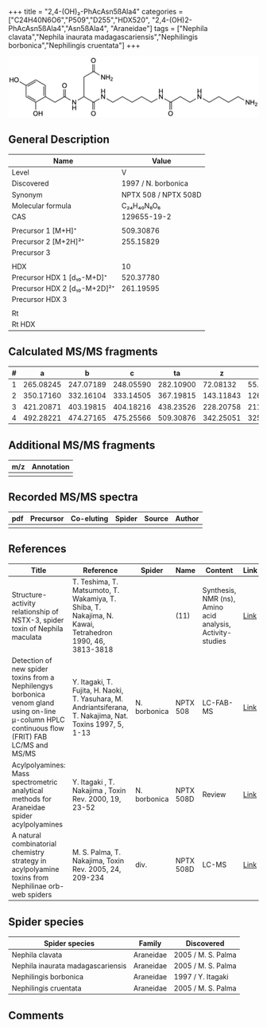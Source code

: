 +++
title = "2,4-(OH)₂-PhAcAsn5ßAla4"
categories = ["C24H40N6O6","P509","D255","HDX520",
"2,4-(OH)2-PhAcAsn5ßAla4","Asn5ßAla4",
"Araneidae"]
tags = ["Nephila clavata","Nephila inaurata madagascariensis","Nephilingis borbonica","Nephilingis cruentata"]
+++

![](/img/2-4-OH2-PhAcAsn5bAla4.png)

## General Description

| Name                         | Value                |
|------------------------------|----------------------|
| Level                        | V                    |
| Discovered                   | 1997 / N. borbonica  |
| Synonym                      | NPTX 508 / NPTX 508D |
| Molecular formula            | C₂₄H₄₀N₆O₆           |
| CAS                          | 129655-19-2          |
|                              |                      |
| Precursor 1 [M+H]⁺           | 509.30876            |
| Precursor 2 [M+2H]²⁺         | 255.15829            |
| Precursor 3                  |                      |
|                              |                      |
| HDX                          | 10                   |
| Precursor HDX 1 [d₁₀-M+D]⁺   | 520.37780            |
| Precursor HDX 2 [d₁₀-M+2D]²⁺ | 261.19595            |
| Precursor HDX 3              |                      |
|                              |                      |
| Rt                           |                      |
| Rt HDX                       |                      |

## Calculated MS/MS fragments

| # | a         | b         | c         | ta        | z         | y         | tz        |
|---|-----------|-----------|-----------|-----------|-----------|-----------|-----------|
| 1 | 265.08245 | 247.07189 | 248.05590 | 282.10900 | 72.08132  | 55.05477  | 89.10787  |
| 2 | 350.17160 | 332.16104 | 333.14505 | 367.19815 | 143.11843 | 126.09188 | 160.14498 |
| 3 | 421.20871 | 403.19815 | 404.18216 | 438.23526 | 228.20758 | 211.18103 | 245.23413 |
| 4 | 492.28221 | 474.27165 | 475.25566 | 509.30876 | 342.25051 | 325.22396 | 359.27706 |

## Additional MS/MS fragments

| m/z       | Annotation |
|-----------|------------|
|           |            |

## Recorded MS/MS spectra

| pdf | Precursor | Co-eluting | Spider | Source | Author |
|-----|-----------|------------|--------|--------|--------|
|     |           |            |        |        |        |

## References

| Title                                                                                                                                          | Reference                                                                                                 | Spider       | Name      | Content                                                    | Link                                                                                                              |
|------------------------------------------------------------------------------------------------------------------------------------------------|-----------------------------------------------------------------------------------------------------------|--------------|-----------|------------------------------------------------------------|-------------------------------------------------------------------------------------------------------------------|
| Structure-activity relationship of NSTX-3, spider toxin of Nephila maculata                                                                    | T. Teshima, T. Matsumoto, T. Wakamiya, T. Shiba, T. Nakajima, N. Kawai, Tetrahedron 1990, 46, 3813-3818   |              | (11)      | Synthesis, NMR (ns), Amino acid analysis, Activity-studies | [Link](https://www.sciencedirect.com/science/article/pii/S0040402001905162)                                       |
| Detection of new spider toxins from a Nephilengys borbonica venom gland using on-line µ-column HPLC continuous flow (FRIT) FAB LC/MS and MS/MS | Y. Itagaki, T. Fujita, H. Naoki, T. Yasuhara, M. Andriantsiferana, T. Nakajima, Nat. Toxins 1997, 5, 1-13 | N. borbonica | NPTX 508  | LC-FAB-MS                                                  | [Link](https://onlinelibrary.wiley.com/doi/abs/10.1002/%28SICI%29%281997%295%3A1%3C1%3A%3AAID-NT1%3E3.0.CO%3B2-8) |
| Acylpolyamines: Mass spectrometric analytical methods for Araneidae spider acylpolyamines                                                      | Y. Itagaki , T. Nakajima , Toxin Rev. 2000, 19, 23-52                                                     | N. borbonica | NPTX 508D | Review                                                     | [Link](https://www.tandfonline.com/doi/abs/10.1081/TXR-100100314)                                                 |
| A natural combinatorial chemistry strategy in acylpolyamine toxins from Nephilinae orb-web spiders                                             | M. S. Palma, T. Nakajima, Toxin Rev. 2005, 24, 209-234                                                    | div.         | NPTX 508D | LC-MS                                                      | [Link](https://www.tandfonline.com/doi/abs/10.1081/TXR-200057857)                                                 |

## Spider species

| Spider species                    | Family    | Discovered         |
|-----------------------------------|-----------|--------------------|
| Nephila clavata                   | Araneidae | 2005 / M. S. Palma |
| Nephila inaurata madagascariensis | Araneidae | 2005 / M. S. Palma |
| Nephilingis borbonica             | Araneidae | 1997 / Y. Itagaki  |
| Nephilingis cruentata             | Araneidae | 2005 / M. S. Palma |

## Comments